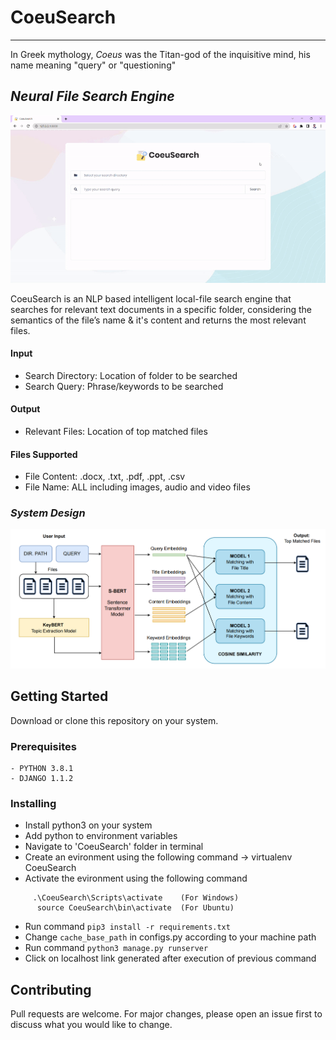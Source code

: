 # CoeuSearch
-----
In Greek mythology, _Coeus_ was the Titan-god of the inquisitive mind, his name meaning "query" or "questioning"

## _Neural File Search Engine_

![CoeuSearch-Demo](https://github.com/abhinav-bohra/CoeuSearch/blob/main/Documentation/CoeuSearch-Demo.gif)

CoeuSearch is an NLP based intelligent local-file search engine that searches for relevant text documents in a specific folder, considering the semantics of the file’s name & it's content and returns the most relevant files.

#### Input
- Search Directory: Location of folder to be searched
- Search Query: Phrase/keywords to be searched

#### Output
- Relevant Files: Location of top matched files

#### Files Supported
- File Content: .docx, .txt, .pdf, .ppt, .csv
- File Name: ALL including images, audio and video files

### _System Design_

![CoeuSearch-Design](https://github.com/abhinav-bohra/CoeuSearch/blob/main/Documentation/Design.png)
## Getting Started

Download or clone this repository on your system.

### Prerequisites
```
- PYTHON 3.8.1
- DJANGO 1.1.2
```
### Installing
- Install python3 on your system
- Add python to environment variables
- Navigate to 'CoeuSearch' folder in terminal 
- Create an evironment using the following command -> virtualenv CoeuSearch
- Activate the evironment using the following command  
```
     .\CoeuSearch\Scripts\activate    (For Windows)
      source CoeuSearch\bin\activate  (For Ubuntu)
```
- Run command ```pip3 install -r requirements.txt```
- Change ```cache_base_path``` in configs.py according to your machine path
- Run command ```python3 manage.py runserver```
- Click on localhost link generated after execution of previous command

## Contributing

Pull requests are welcome. For major changes, please open an issue first to discuss what you would like to change.
